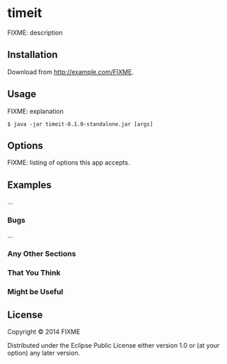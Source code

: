 # timeit

FIXME: description

## Installation

Download from http://example.com/FIXME.

## Usage

FIXME: explanation

    $ java -jar timeit-0.1.0-standalone.jar [args]

## Options

FIXME: listing of options this app accepts.

## Examples

...

### Bugs

...

### Any Other Sections
### That You Think
### Might be Useful

## License

Copyright © 2014 FIXME

Distributed under the Eclipse Public License either version 1.0 or (at
your option) any later version.
